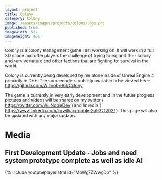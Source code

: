 ```yaml
---
layout: project
title: Colony
category: Colony
image: /assets/images/projects/colony/logo.png
published: true
imagewidth: 527
imageheight: 406
---
```


Colony is a colony management game I am working on. It will work in a full 3D space and offer players the challenge of trying to expand their colony and survive nature and other factions that are fighting for survival in the world.

Colony is currently being developed by me alone inside of Unreal Engine 4 primarily in C++. The sourcecode is publicly available to be viewed here: https://github.com/Willnoble83/Colony

The game is currently in very early development and in the future progress pictures and videos will be shared on my twitter ( https://twitter.com/WillNobleDev ) and linkedin ( https://www.linkedin.com/in/william-noble-2a9321202/ ). This page will also be updated with any major updates.


# Media

## First Development Update - Jobs and need system prototype complete as well as idle AI

{% include youtubeplayer.html id="MoWg7ZWwgDo" %}